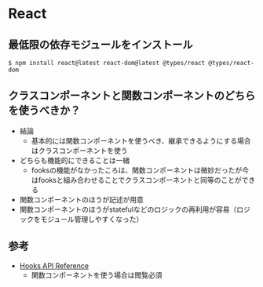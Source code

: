 # React

## 最低限の依存モジュールをインストール

```
$ npm install react@latest react-dom@latest @types/react @types/react-dom
```


## クラスコンポーネントと関数コンポーネントのどちらを使うべきか？

- 結論
  - 基本的には関数コンポーネントを使うべき、継承できるようにする場合はクラスコンポーネントを使う
- どちらも機能的にできることは一緒
  - fooksの機能がなかったころは、関数コンポーネントは微妙だったが今はfooksと組み合わせることでクラスコンポーネントと同等のことができる
- 関数コンポーネントのほうが記述が用意
- 関数コンポーネントのほうがstatefulなどのロジックの再利用が容易（ロジックをモジュール管理しやすくなった）



## 参考

- [Hooks API Reference](https://reactjs.org/docs/hooks-reference.html)
  - 関数コンポーネントを使う場合は閲覧必須
